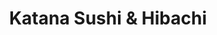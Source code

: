 ---
layout: place
title: "Katana Sushi & Hibachi"
permalink: /georgia/marietta/katana-sushi-hibachi.html
stateAbbr: GA
stateName: Georgia
cityName: Marietta
place_id: ChIJfcOFRVIN9YgRaqEuBDVG3W4
photos:
  - name: >-
      places/ChIJfcOFRVIN9YgRaqEuBDVG3W4/photos/AeeoHcKpGUiywhY-up1BgGJepqbhWz0oCbYyMvPQ3kE-8MHzACQCp69xGp5WXCOdpmwksqTx4Bf0ie1w8r1umDzRJ32e_sv-f4To_ITNKsgeRmNY3J62qBbTUr01F1A1zYlnSxlY8YdMXTG4SImvmWFKJDCFyn0MIyZeOu8xY37XHqH1ZalJ-SVwJf7Ru6tYlHPfkIrx7I5fHd_cNwMX4Tlw3Z2oQKbMPQz5hxJUXF_jr8lxQEVhQRKlkExs87kgQsgewkyHrk_3eYn2T-hdV_TdeYYjaQXcZD5omKZtO_DBz80N7A
    widthPx: 1066
    heightPx: 720
    authorAttributions:
      - displayName: Katana Sushi & Hibachi
        uri: https://maps.google.com/maps/contrib/113532801161750289508
        photoUri: >-
          https://lh3.googleusercontent.com/a-/ALV-UjVr_98SGnBAsi-z5s14pVVsP23U-rPgiP996zM8yHWCNRzZQiI=s100-p-k-no-mo
    flagContentUri: >-
      https://www.google.com/local/imagery/report/?cb_client=maps_api_places.places_api&image_key=!1e10!2sAF1QipN1JC4HqZKd1Uww7xkzXLFpoBdeXZivnOLcwRiR&hl=en-US
    googleMapsUri: >-
      https://www.google.com/maps/place//data=!3m4!1e2!3m2!1sAF1QipN1JC4HqZKd1Uww7xkzXLFpoBdeXZivnOLcwRiR!2e10!4m2!3m1!1s0x88f50d524585c37d:0x6edd4635042ea16a
  - name: >-
      places/ChIJfcOFRVIN9YgRaqEuBDVG3W4/photos/AeeoHcL7sfu3sM-OvNsC-PYgg7GJ056iQJL5FzKdafr0Yg0_1mbjKooKF4B8MdaWdGip1h1BDRgfq6sjW3zEKL9zVcXxj2y-iYLy55oXFIarmzwDThdfNUZf4s5CsNuH4Mq0sI7R5_0PpZE3FCHvxdtn6saLsoHKfbr6Z6FwtHTIj_hS9IFb31DwVNHkw2Bvpqvi1V7i2k4NX0SAsdsjRBSuk9SJP-QmI9nos2O_cjsuz4q_kg_mOSVAlqpnh3tt2hIvBfmjCEThvHPKdVCiu89LH9IOwEEkfwhWhE44p5ZPRqw_6A
    widthPx: 4032
    heightPx: 3024
    authorAttributions:
      - displayName: Katana Sushi & Hibachi
        uri: https://maps.google.com/maps/contrib/113532801161750289508
        photoUri: >-
          https://lh3.googleusercontent.com/a-/ALV-UjVr_98SGnBAsi-z5s14pVVsP23U-rPgiP996zM8yHWCNRzZQiI=s100-p-k-no-mo
    flagContentUri: >-
      https://www.google.com/local/imagery/report/?cb_client=maps_api_places.places_api&image_key=!1e10!2sAF1QipN77zF4EBEPfAQyM5an3igZyW4e29VpiUug3nuI&hl=en-US
    googleMapsUri: >-
      https://www.google.com/maps/place//data=!3m4!1e2!3m2!1sAF1QipN77zF4EBEPfAQyM5an3igZyW4e29VpiUug3nuI!2e10!4m2!3m1!1s0x88f50d524585c37d:0x6edd4635042ea16a
  - name: >-
      places/ChIJfcOFRVIN9YgRaqEuBDVG3W4/photos/AeeoHcKaNAOapO9oslRlgVSlqGneYuyq8jx98vy7nibrsZqndZjbxVLUB016-GFz850W5m3L01L5Dhqpj_2SDGDkBYHOlLz22HxXOOr7IDakyMBaSKpQNQQwN7ge5YoSGwt9qgSGjGMNIenDIJR7PaF9NztJNKMt-MqOsrjoIh4268aWGXaTKRvouuILJ66UAknaQZzJPb3KDPaRY5rci8dyq7NDvPPPEF-Mg7B4z2V5UKKY25lzxCDts6PC-Yh_gWauBGkOn-ZJ6iPKt3J1P0mIY2Ty_BPaL7F3NQEesWpzGy8-1NMv0V6IM-tifiKwaxzbyi4vQSanIOoZ-Iiwnm4G3mDUR2RHIEWGpoeFUU7XOC8_K1qXp1tArTm8IDAjrqM2280zpJtT5waRzjDue4jjTo1cAyUU_bCHMZkk8evZFpHcQ3eb
    widthPx: 4032
    heightPx: 3024
    authorAttributions:
      - displayName: Michael Tjebben
        uri: https://maps.google.com/maps/contrib/106107539509872962400
        photoUri: >-
          https://lh3.googleusercontent.com/a-/ALV-UjWlPvaHOZMHqLmLSmO6FDAC-slF-wbN4gyCZ1sO-lYPPlFB7XEeMg=s100-p-k-no-mo
    flagContentUri: >-
      https://www.google.com/local/imagery/report/?cb_client=maps_api_places.places_api&image_key=!1e10!2sCIHM0ogKEICAgMDIj6uIuQE&hl=en-US
    googleMapsUri: >-
      https://www.google.com/maps/place//data=!3m4!1e2!3m2!1sCIHM0ogKEICAgMDIj6uIuQE!2e10!4m2!3m1!1s0x88f50d524585c37d:0x6edd4635042ea16a
  - name: >-
      places/ChIJfcOFRVIN9YgRaqEuBDVG3W4/photos/AeeoHcKuitbkSG6FtW24TWktwX-vk_jaMCd1AiCjvsPtC3QoT9rxHQ9Q37JLaWdVQIZyXiOm5x2Yk3bWQX5thFURPctgxy6nFT-Bb1kwzhbh5o8GuiKvU2zpzMCKS9p1BYkyy28Mf_qndz4AacGUKg-9yEo2FssEJkoOuiEzD9RjqFjKL4fnLQJ3oIXFSbJ_KWOFMEjUGbcLZEzGGrvTKs0GN2iQnQELzFi8MdmHSfHIwQzCVNULn7OkUFNQmTtnQbT5OJZp0WyUWscu0uYpx8criDTLiqF4K0oYnf6lx7WzBwi_cYTGrlTsAGCfuEvlAGjQjmCXEp97F8ZpeJ76YBcA5lG7YbXthDxEiWjvCdrzyqZXCIeNR4-zop2KCl4nEw-1iQ9OgvfeCHpIXkobN6GeeAViQ50M7YuAJq1AtvwKrUSWNfqV
    widthPx: 4032
    heightPx: 3024
    authorAttributions:
      - displayName: penny guo
        uri: https://maps.google.com/maps/contrib/100826023992236374681
        photoUri: >-
          https://lh3.googleusercontent.com/a-/ALV-UjWsL_yPaPVWWipE0ZnoZe1NvLE2WlVoIuCzQIgK3JRdU2yQ8Z-T=s100-p-k-no-mo
    flagContentUri: >-
      https://www.google.com/local/imagery/report/?cb_client=maps_api_places.places_api&image_key=!1e10!2sCIHM0ogKEICAgICTk5iSwAE&hl=en-US
    googleMapsUri: >-
      https://www.google.com/maps/place//data=!3m4!1e2!3m2!1sCIHM0ogKEICAgICTk5iSwAE!2e10!4m2!3m1!1s0x88f50d524585c37d:0x6edd4635042ea16a
  - name: >-
      places/ChIJfcOFRVIN9YgRaqEuBDVG3W4/photos/AeeoHcKAl3_qD98v-8GNzgbvkBGBG26hymvnbObacI5bEMrD_8uT9y9FMuPwco4pBySla8DzUrxq-XolQsz-LFl-Lg0R4Gz8AQopIc0YSGGHcFS0OwTeSJhN2nq6Ral4RIypQjc5CrhQiQ-etkbQIL-oHLHrSKeggLOYhqcnemPRsBiuWAsHY3gnX2SifyjmpxSwmoD5mjuCNPgMTPILLNL-__NU14duRHazOW_dAJUJfaWGoSnIwJziZIOtkXqycfWkCC9HuvGfYpaGaQlD1_jm3mapdWRwe-BN54ijBosQy4-ncPndMnDfNLYV1WHIaM0ea1kV_2jRDIp8FRJJGc0xBylT5YRHgyQ0pe2vPiwvQGD2EqnSYs_oGlh5C0pbECdPIjrGPphPcSTi5PZuRH4OtHcHxcsByJUzFKj4J7GlxaQ
    widthPx: 4032
    heightPx: 3024
    authorAttributions:
      - displayName: penny guo
        uri: https://maps.google.com/maps/contrib/100826023992236374681
        photoUri: >-
          https://lh3.googleusercontent.com/a-/ALV-UjWsL_yPaPVWWipE0ZnoZe1NvLE2WlVoIuCzQIgK3JRdU2yQ8Z-T=s100-p-k-no-mo
    flagContentUri: >-
      https://www.google.com/local/imagery/report/?cb_client=maps_api_places.places_api&image_key=!1e10!2sCIHM0ogKEICAgICn9qGcBg&hl=en-US
    googleMapsUri: >-
      https://www.google.com/maps/place//data=!3m4!1e2!3m2!1sCIHM0ogKEICAgICn9qGcBg!2e10!4m2!3m1!1s0x88f50d524585c37d:0x6edd4635042ea16a
  - name: >-
      places/ChIJfcOFRVIN9YgRaqEuBDVG3W4/photos/AeeoHcJhX75U3aSAz4M8q0cH1b8ANbJ5YRmiYS5pxa4WmAMEOTfGo8jbFfVe1Onl-y1INafttxUhQl1l28eq2AX7OplfeiN60P6sm16dWT0m7tTc8DtnxsNA0GxPQW1p8dQSOGSYwC1tu1tjJw4WntIIPynRfb00cvJfYscIIVECLx6mSlekLSnJR3Vfq6HK8AEFVDoL8-kExHUTFP9OFcEjOSXrSIKYhHMLJ1EYIZztZW1pmvgnKXGVZpY4g_9d5wEDzKlUPJkiC0VWpcHJ8232GN2uQP6IKj-ldO6sfFclf9-lXw
    widthPx: 1179
    heightPx: 1578
    authorAttributions:
      - displayName: Katana Sushi & Hibachi
        uri: https://maps.google.com/maps/contrib/113532801161750289508
        photoUri: >-
          https://lh3.googleusercontent.com/a-/ALV-UjVr_98SGnBAsi-z5s14pVVsP23U-rPgiP996zM8yHWCNRzZQiI=s100-p-k-no-mo
    flagContentUri: >-
      https://www.google.com/local/imagery/report/?cb_client=maps_api_places.places_api&image_key=!1e10!2sAF1QipPv_jXXho7gqwGdQtPyrMev4SJjNWx-fLLZCCNv&hl=en-US
    googleMapsUri: >-
      https://www.google.com/maps/place//data=!3m4!1e2!3m2!1sAF1QipPv_jXXho7gqwGdQtPyrMev4SJjNWx-fLLZCCNv!2e10!4m2!3m1!1s0x88f50d524585c37d:0x6edd4635042ea16a
  - name: >-
      places/ChIJfcOFRVIN9YgRaqEuBDVG3W4/photos/AeeoHcJnghJ12Rr7VzhB5VVh4Res2SKZqlwf0GmoEqBWCFTk-_jr4FCJaApVrzhoCXBGWlzFZgHgif6Frs2DTMyxTr3nGkWWH6chD0FlhIiGG3FlDulObjkwRfSzDzh1lq54g50aMOEao0WiuoOoUKB__fmYUfM3-QSTLiXPaDt9Vt5p1ovBXRTO1oudcTpGgpRNK2oGa5iyrSNjokjmBU0XnLF3Yh7SFziP2ftJ8furnP7HgXVzO_p6kjK6aaabC2Ny_uSXbbHWTzLXaWfMw_lewFxkMpSJsZ762FvWtqYTuoIcYfQUqjOqFUiP4q6js5M2kn3tp9WW72CvBhVrea9cpJjWeMcjYHViy_Ui7tdZqpQ7SArJGC0GDZ8v4_yN4PkZ9MYfj7aaVF_vJVukk_nDuBVcHqVvMR_S2CQ3RmNK5YH6ZAcb
    widthPx: 4800
    heightPx: 3600
    authorAttributions:
      - displayName: Lisa Shanahan
        uri: https://maps.google.com/maps/contrib/101804680361393872744
        photoUri: >-
          https://lh3.googleusercontent.com/a-/ALV-UjVvREBFFiBbDvmYJgk6tpkfw9We8HvbUMUtVM_uMMTMTRAKwzA8nQ=s100-p-k-no-mo
    flagContentUri: >-
      https://www.google.com/local/imagery/report/?cb_client=maps_api_places.places_api&image_key=!1e10!2sCIHM0ogKEICAgIDd7tzijQE&hl=en-US
    googleMapsUri: >-
      https://www.google.com/maps/place//data=!3m4!1e2!3m2!1sCIHM0ogKEICAgIDd7tzijQE!2e10!4m2!3m1!1s0x88f50d524585c37d:0x6edd4635042ea16a
  - name: >-
      places/ChIJfcOFRVIN9YgRaqEuBDVG3W4/photos/AeeoHcKs0QR339gS5LkX1ucS0wzR699s8TJ2m6MCAwbOze3gljt4c6cOsZpMDDlDW9Qh-r5kCSYrz15fhYty2giEY12PWtRG9Iysf1RSStZfsnKlhsmR7KCpoIM6gF6tGXT0EUgnOm-rRpLRk6Nl_B173azQWNB1rr-dyFukA7LbaLl15bgCp7lVId9rRdKANXWeYEvBjzljtCa6HKdso8jQ26S4drqS2PJXQjuLo7cE_DApojKTRJaxqtUzuelp_xvGRGdlKMshUGpjUuHrBpym5lZNBFqiorzE-5P9592q8KTXSw
    widthPx: 4032
    heightPx: 3024
    authorAttributions:
      - displayName: Katana Sushi & Hibachi
        uri: https://maps.google.com/maps/contrib/113532801161750289508
        photoUri: >-
          https://lh3.googleusercontent.com/a-/ALV-UjVr_98SGnBAsi-z5s14pVVsP23U-rPgiP996zM8yHWCNRzZQiI=s100-p-k-no-mo
    flagContentUri: >-
      https://www.google.com/local/imagery/report/?cb_client=maps_api_places.places_api&image_key=!1e10!2sAF1QipMVSNXopRg0Shq4a61u6Oh9Pdb7WTsnx434YmUx&hl=en-US
    googleMapsUri: >-
      https://www.google.com/maps/place//data=!3m4!1e2!3m2!1sAF1QipMVSNXopRg0Shq4a61u6Oh9Pdb7WTsnx434YmUx!2e10!4m2!3m1!1s0x88f50d524585c37d:0x6edd4635042ea16a
  - name: >-
      places/ChIJfcOFRVIN9YgRaqEuBDVG3W4/photos/AeeoHcKNed80cPZ6g4SJT8uPJrKzmlySemmr5C9bhF6jIOcIWEcNYgqi65SMRIKIIHVwSBY8bhW3RUMNWZiowtoQidcjpJxD-OqJeSZw8D_TXCuT3tJvi94OA2cayeVQHWV_83tkXaQirgu-wgYcRqINSyrDzfC_3AAIMg-lIo8PqMOJ-xKy4N2JQn2uWNlT86NhJ8Bk0uHw8pV9Yi6I6Wf7FJW2Y-3zUq8Cvn8wH0QaEHOmthvGItenDbCi4s24ls-GHmbOemBT6h8XlsbY3k9KGMjmg2eMW80kukrXsGukeFULC7rkrZGpAKJyGMyoCicbLINGzT4KF6I0EOq9szF6zqq42TIachqrcxG-Kx1TaHSzWOUj3RQqwsnqKOeeNp9gmqiL2arCOaoCfIVlzYc2Y7SEccxCZDmZdERAfBQfB748F_o
    widthPx: 4800
    heightPx: 3600
    authorAttributions:
      - displayName: Lisa Shanahan
        uri: https://maps.google.com/maps/contrib/101804680361393872744
        photoUri: >-
          https://lh3.googleusercontent.com/a-/ALV-UjVvREBFFiBbDvmYJgk6tpkfw9We8HvbUMUtVM_uMMTMTRAKwzA8nQ=s100-p-k-no-mo
    flagContentUri: >-
      https://www.google.com/local/imagery/report/?cb_client=maps_api_places.places_api&image_key=!1e10!2sCIHM0ogKEICAgIDd7pKr-QE&hl=en-US
    googleMapsUri: >-
      https://www.google.com/maps/place//data=!3m4!1e2!3m2!1sCIHM0ogKEICAgIDd7pKr-QE!2e10!4m2!3m1!1s0x88f50d524585c37d:0x6edd4635042ea16a
  - name: >-
      places/ChIJfcOFRVIN9YgRaqEuBDVG3W4/photos/AeeoHcLjM7hjCo3dWi2Pa6tySxCdWm2a6XRxmUaFJG-xElaMZxCwEKAYYdnnnRikCE6vljcs_oiZyZ_zXQkXWsa2C3R3bI4xqi7ZBDY4mZUC3ifoV0m1GwaQ8QEcXJb-_NfojdVcwO3g5D_EoUQMK6EPRkcAFM2JMCyVQfehl818SFxrvA7ahfT-vwaIG4AR5w7hV8De1M-siy43Y4rvIrk_SGmMHwZJAO7TEWTb1iJEwbggP_nYVcb30kk8q8DQQtcT-ytHPjMwLLpJq809rIJF4n1tsaiB0GAtWqt0IqbAB-Rggl8Gtz1zP8u-gVnFWgRIfwWACQyg15eTXxoTDJn3DbeQmaMHZIuX8eTKQrvANn6bdBdj8AA7VkqoeKguFq5ABeRcZWUz9gbOsTj_EiscIWCs6NZQHio0lW-xWfZ9ZKv3hLih
    widthPx: 4032
    heightPx: 3024
    authorAttributions:
      - displayName: penny guo
        uri: https://maps.google.com/maps/contrib/100826023992236374681
        photoUri: >-
          https://lh3.googleusercontent.com/a-/ALV-UjWsL_yPaPVWWipE0ZnoZe1NvLE2WlVoIuCzQIgK3JRdU2yQ8Z-T=s100-p-k-no-mo
    flagContentUri: >-
      https://www.google.com/local/imagery/report/?cb_client=maps_api_places.places_api&image_key=!1e10!2sCIHM0ogKEICAgICjhvapvQE&hl=en-US
    googleMapsUri: >-
      https://www.google.com/maps/place//data=!3m4!1e2!3m2!1sCIHM0ogKEICAgICjhvapvQE!2e10!4m2!3m1!1s0x88f50d524585c37d:0x6edd4635042ea16a
address: 4400 Roswell Rd ste 152, Marietta, GA 30062, USA
street: 4400 Roswell Rd ste 152
city: Marietta
state: GA
zip: '30062'
country: USA
neighborhood: null
latitude: '33.985524'
longitude: '-84.422040'
accessibility_options:
  wheelchairAccessibleParking: true
  wheelchairAccessibleEntrance: true
  wheelchairAccessibleRestroom: true
  wheelchairAccessibleSeating: true
business_status: OPERATIONAL
name: Katana Sushi & Hibachi
google_maps_links:
  directionsUri: >-
    https://www.google.com/maps/dir//''/data=!4m7!4m6!1m1!4e2!1m2!1m1!1s0x88f50d524585c37d:0x6edd4635042ea16a!3e0
  placeUri: https://maps.google.com/?cid=7988618507542503786
  writeAReviewUri: >-
    https://www.google.com/maps/place//data=!4m3!3m2!1s0x88f50d524585c37d:0x6edd4635042ea16a!12e1
  reviewsUri: >-
    https://www.google.com/maps/place//data=!4m4!3m3!1s0x88f50d524585c37d:0x6edd4635042ea16a!9m1!1b1
  photosUri: >-
    https://www.google.com/maps/place//data=!4m3!3m2!1s0x88f50d524585c37d:0x6edd4635042ea16a!10e5
primary_type: Restaurant
opening_hours:
  regular: null
  current: null
secondary_opening_hours:
  regular:
    weekdayDescriptions: null
    type: null
  current:
    weekdayDescriptions: null
    type: null
phone: (678) 426-8093
price_level: PRICE_LEVEL_MODERATE
price_range: $20 &ndash; $30
rating: '4.7'
rating_count: 159
website: https://katanamarietta.com/
description: null
reviews:
  - name: >-
      places/ChIJfcOFRVIN9YgRaqEuBDVG3W4/reviews/ChdDSUhNMG9nS0VJQ0FnTURBbjhEQV9nRRAB
    relativePublishTimeDescription: 2 months ago
    rating: 5
    text:
      text: >-
        What a little gem!  Went here on a whim, and boy, was I pleasantly
        surprised at the quality of the sushi, the service, and attention to
        detail.


        When a sushi place has uni, you know you're in the right place, whether
        you ear it or not.  And they have it.


        The special that day was live scallops, OMG, so good, check out the PIC.


        Their presentations were amazing, and I loved it.


        I would make this my new go-to for sushi, but it is too far away from
        where I live, but if I'm ever in the area, I will definitely stop by.
      languageCode: en
    originalText:
      text: >-
        What a little gem!  Went here on a whim, and boy, was I pleasantly
        surprised at the quality of the sushi, the service, and attention to
        detail.


        When a sushi place has uni, you know you're in the right place, whether
        you ear it or not.  And they have it.


        The special that day was live scallops, OMG, so good, check out the PIC.


        Their presentations were amazing, and I loved it.


        I would make this my new go-to for sushi, but it is too far away from
        where I live, but if I'm ever in the area, I will definitely stop by.
      languageCode: en
    authorAttribution:
      displayName: dietmar doehring
      uri: https://www.google.com/maps/contrib/108087690316133490640/reviews
      photoUri: >-
        https://lh3.googleusercontent.com/a-/ALV-UjWUb5f4Act7E2hz-RTT3GK6NY-S7C1iycZJ7iIstI23jRu5a_dslw=s128-c0x00000000-cc-rp-mo-ba6
    publishTime: '2025-02-12T21:21:44.380714Z'
    flagContentUri: >-
      https://www.google.com/local/review/rap/report?postId=ChdDSUhNMG9nS0VJQ0FnTURBbjhEQV9nRRAB&d=17924085&t=1
    googleMapsUri: >-
      https://www.google.com/maps/reviews/data=!4m6!14m5!1m4!2m3!1sChdDSUhNMG9nS0VJQ0FnTURBbjhEQV9nRRAB!2m1!1s0x88f50d524585c37d:0x6edd4635042ea16a
  - name: >-
      places/ChIJfcOFRVIN9YgRaqEuBDVG3W4/reviews/ChZDSUhNMG9nS0VJQ0FnSUNmalo3SkVREAE
    relativePublishTimeDescription: 3 months ago
    rating: 5
    text:
      text: >-
        Can not say enough about this place. They are friendly, the atmosphere
        is modern, and the food is above average. We always enjoy sitting at the
        sushi bar, where the small tasting is a treat before the mean.


        Highly recommend if shopping the Avenues in East Cobb.
      languageCode: en
    originalText:
      text: >-
        Can not say enough about this place. They are friendly, the atmosphere
        is modern, and the food is above average. We always enjoy sitting at the
        sushi bar, where the small tasting is a treat before the mean.


        Highly recommend if shopping the Avenues in East Cobb.
      languageCode: en
    authorAttribution:
      displayName: Bert Hayden
      uri: https://www.google.com/maps/contrib/105631723247674951038/reviews
      photoUri: >-
        https://lh3.googleusercontent.com/a-/ALV-UjUiZt0w1_Ah9oJPSAbcW3OlNA99ipqaGcTz8UKx3BxIV6d9DFIf=s128-c0x00000000-cc-rp-mo-ba4
    publishTime: '2024-12-31T12:48:02.342388Z'
    flagContentUri: >-
      https://www.google.com/local/review/rap/report?postId=ChZDSUhNMG9nS0VJQ0FnSUNmalo3SkVREAE&d=17924085&t=1
    googleMapsUri: >-
      https://www.google.com/maps/reviews/data=!4m6!14m5!1m4!2m3!1sChZDSUhNMG9nS0VJQ0FnSUNmalo3SkVREAE!2m1!1s0x88f50d524585c37d:0x6edd4635042ea16a
  - name: >-
      places/ChIJfcOFRVIN9YgRaqEuBDVG3W4/reviews/ChdDSUhNMG9nS0VJQ0FnTUNJM0lERnNBRRAB
    relativePublishTimeDescription: a week ago
    rating: 4
    text:
      text: >-
        Sushi was top quality & good. Hibachi was okay & could be better.
        Chicken hibachi was probably the best.  Service was great!!
      languageCode: en
    originalText:
      text: >-
        Sushi was top quality & good. Hibachi was okay & could be better.
        Chicken hibachi was probably the best.  Service was great!!
      languageCode: en
    authorAttribution:
      displayName: Ashley Burker
      uri: https://www.google.com/maps/contrib/100968275416279797820/reviews
      photoUri: >-
        https://lh3.googleusercontent.com/a-/ALV-UjX9MWWxNFEN60qE6q1OqvXrHSpuuzRexStrC_e98hd_2813bqCd=s128-c0x00000000-cc-rp-mo-ba3
    publishTime: '2025-03-31T05:30:21.877585Z'
    flagContentUri: >-
      https://www.google.com/local/review/rap/report?postId=ChdDSUhNMG9nS0VJQ0FnTUNJM0lERnNBRRAB&d=17924085&t=1
    googleMapsUri: >-
      https://www.google.com/maps/reviews/data=!4m6!14m5!1m4!2m3!1sChdDSUhNMG9nS0VJQ0FnTUNJM0lERnNBRRAB!2m1!1s0x88f50d524585c37d:0x6edd4635042ea16a
  - name: >-
      places/ChIJfcOFRVIN9YgRaqEuBDVG3W4/reviews/ChdDSUhNMG9nS0VJQ0FnSUNIcTZYRHJnRRAB
    relativePublishTimeDescription: 7 months ago
    rating: 5
    text:
      text: >-
        I had a belated birthday/anniversary celebration here last night. It was
        my first time dining at Katana and the experience was incredible! Our
        server, Maxine, was extremely pleasant and attentive. The food was
        excellent and exceeded my expectations. I was even surprised with a
        lovely birthday dessert that was absolutely delicious! This is a now
        local favorite restaurant for me.
      languageCode: en
    originalText:
      text: >-
        I had a belated birthday/anniversary celebration here last night. It was
        my first time dining at Katana and the experience was incredible! Our
        server, Maxine, was extremely pleasant and attentive. The food was
        excellent and exceeded my expectations. I was even surprised with a
        lovely birthday dessert that was absolutely delicious! This is a now
        local favorite restaurant for me.
      languageCode: en
    authorAttribution:
      displayName: Tracey Dolina
      uri: https://www.google.com/maps/contrib/107247043254533587916/reviews
      photoUri: >-
        https://lh3.googleusercontent.com/a/ACg8ocLhpJevmzRCTsjpQlDP3GiO5OJWSuL4gx8k0L_Tk6TBtauJKA=s128-c0x00000000-cc-rp-mo
    publishTime: '2024-09-09T01:21:29.500843Z'
    flagContentUri: >-
      https://www.google.com/local/review/rap/report?postId=ChdDSUhNMG9nS0VJQ0FnSUNIcTZYRHJnRRAB&d=17924085&t=1
    googleMapsUri: >-
      https://www.google.com/maps/reviews/data=!4m6!14m5!1m4!2m3!1sChdDSUhNMG9nS0VJQ0FnSUNIcTZYRHJnRRAB!2m1!1s0x88f50d524585c37d:0x6edd4635042ea16a
  - name: >-
      places/ChIJfcOFRVIN9YgRaqEuBDVG3W4/reviews/ChZDSUhNMG9nS0VJQ0FnSUMxc0pXeE93EAE
    relativePublishTimeDescription: 7 months ago
    rating: 5
    text:
      text: >-
        Sept 2024 Update below....


        This place needs to be on a tour guide, It's incredible!!

        The service was great!!

        Came in for lunch with my wife and young daughter.  We have eaten sushi
        at hundreds of places and several countries and Katana did not
        disappoint!.

        I believe Jimmy was our server, he was super cool and nice,  was
        attentive.  Our compliments to the sushi chefs as the rolls and
        individual sushi tasted fresh and delicious!! The edamame and soup were
        awesome.  We'll definitely be going back. Thanks again!


        ...Update April 2024.

        Went back a few days ago with the family.  It was missed! Again
        incredible service and absolutely Top Top food.  Everything was
        incredible!!

        My son ordered Chicken nuggets and fries,  who knew they had that!!,
        then my son was feeling like he wanted to try some of what we were
        having and he ordered a Shrimp Soba and he loved it!!!!!. So happy to
        have this place only minutes from us. Everyone there is incredible and
        always smiling and treated us like Royalty!


        Update Sept 2024

        Went back with the family. Ordered many of the same rolls we've always
        gotten and enjoyed.

        Right away, we noticed that the rolls were a miniature version of the
        rolls we've had every other time we've been there.


        Smaller in size and pieces. But same prices


        Then I ordered my usual 4 pieces of Unagi.... they arrived and were
        easily Half the size of the last time we were here.

        The desserts were loved by all but time to try another place.
      languageCode: en
    originalText:
      text: >-
        Sept 2024 Update below....


        This place needs to be on a tour guide, It's incredible!!

        The service was great!!

        Came in for lunch with my wife and young daughter.  We have eaten sushi
        at hundreds of places and several countries and Katana did not
        disappoint!.

        I believe Jimmy was our server, he was super cool and nice,  was
        attentive.  Our compliments to the sushi chefs as the rolls and
        individual sushi tasted fresh and delicious!! The edamame and soup were
        awesome.  We'll definitely be going back. Thanks again!


        ...Update April 2024.

        Went back a few days ago with the family.  It was missed! Again
        incredible service and absolutely Top Top food.  Everything was
        incredible!!

        My son ordered Chicken nuggets and fries,  who knew they had that!!,
        then my son was feeling like he wanted to try some of what we were
        having and he ordered a Shrimp Soba and he loved it!!!!!. So happy to
        have this place only minutes from us. Everyone there is incredible and
        always smiling and treated us like Royalty!


        Update Sept 2024

        Went back with the family. Ordered many of the same rolls we've always
        gotten and enjoyed.

        Right away, we noticed that the rolls were a miniature version of the
        rolls we've had every other time we've been there.


        Smaller in size and pieces. But same prices


        Then I ordered my usual 4 pieces of Unagi.... they arrived and were
        easily Half the size of the last time we were here.

        The desserts were loved by all but time to try another place.
      languageCode: en
    authorAttribution:
      displayName: Osvaldo Silvera
      uri: https://www.google.com/maps/contrib/112141016130991169402/reviews
      photoUri: >-
        https://lh3.googleusercontent.com/a-/ALV-UjVG_yDkmDJtvVrlV-GhnQMqQB3COM_Jyh1ORqyyMHiL4gIm5Xo=s128-c0x00000000-cc-rp-mo-ba5
    publishTime: '2024-09-08T03:46:53.787022Z'
    flagContentUri: >-
      https://www.google.com/local/review/rap/report?postId=ChZDSUhNMG9nS0VJQ0FnSUMxc0pXeE93EAE&d=17924085&t=1
    googleMapsUri: >-
      https://www.google.com/maps/reviews/data=!4m6!14m5!1m4!2m3!1sChZDSUhNMG9nS0VJQ0FnSUMxc0pXeE93EAE!2m1!1s0x88f50d524585c37d:0x6edd4635042ea16a
parking_options:
  freeParkingLot: true
  freeStreetParking: true
  valetParking: false
payment_options:
  acceptsCreditCards: true
  acceptsDebitCards: true
  acceptsCashOnly: false
  acceptsNfc: true
allow_dogs: null
curbside_pickup: null
delivery: true
dine_in: true
good_for_children: true
good_for_groups: true
good_for_sports: false
live_music: false
menu_for_children: true
outdoor_seating: false
reservable: null
restroom: true
serves_beer: true
serves_breakfast: null
serves_brunch: false
serves_cocktails: true
serves_coffee: null
serves_dinner: true
serves_dessert: true
serves_lunch: true
serves_vegetarian_food: true
serves_wine: true
takeout: true

---